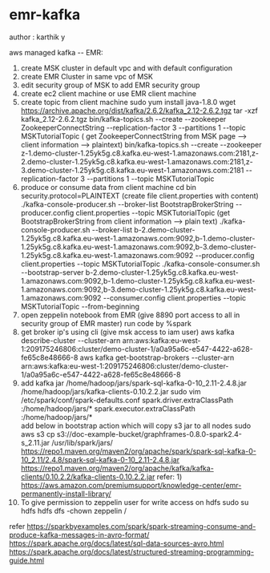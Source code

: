 # emr-kafka

author : karthik y

aws managed kafka -- EMR:
1) create MSK cluster in default vpc and with default configuration
2) create EMR Cluster in same vpc of MSK 
3) edit security group of MSK to add EMR security group
4) create ec2 client machine or use EMR client machine 
5) create topic from client machine
    sudo yum install java-1.8.0
	wget https://archive.apache.org/dist/kafka/2.6.2/kafka_2.12-2.6.2.tgz
	tar -xzf kafka_2.12-2.6.2.tgz
	bin/kafka-topics.sh --create --zookeeper ZookeeperConnectString --replication-factor 3 --partitions 1 --topic MSKTutorialTopic  ( get ZookeeperConnectString from MSK page --> client information --> plaintext)
	bin/kafka-topics.sh --create --zookeeper z-1.demo-cluster-1.25yk5g.c8.kafka.eu-west-1.amazonaws.com:2181,z-2.demo-cluster-1.25yk5g.c8.kafka.eu-west-1.amazonaws.com:2181,z-3.demo-cluster-1.25yk5g.c8.kafka.eu-west-1.amazonaws.com:2181 --replication-factor 3 --partitions 1 --topic MSKTutorialTopic
6) produce or consume data from client machine
   cd bin
   security.protocol=PLAINTEXT (create file client.properties with content) 
   ./kafka-console-producer.sh --broker-list BootstrapBrokerString --producer.config client.properties --topic MSKTutorialTopic   (get BootstrapBrokerString from client information --> plain text)
   ./kafka-console-producer.sh --broker-list b-2.demo-cluster-1.25yk5g.c8.kafka.eu-west-1.amazonaws.com:9092,b-1.demo-cluster-1.25yk5g.c8.kafka.eu-west-1.amazonaws.com:9092,b-3.demo-cluster-1.25yk5g.c8.kafka.eu-west-1.amazonaws.com:9092 --producer.config client.properties --topic MSKTutorialTopic
   ./kafka-console-consumer.sh --bootstrap-server b-2.demo-cluster-1.25yk5g.c8.kafka.eu-west-1.amazonaws.com:9092,b-1.demo-cluster-1.25yk5g.c8.kafka.eu-west-1.amazonaws.com:9092,b-3.demo-cluster-1.25yk5g.c8.kafka.eu-west-1.amazonaws.com:9092 --consumer.config client.properties --topic MSKTutorialTopic --from-beginning
7) open zeppelin notebook from EMR (give 8890 port access to all in security group of EMR master)
    run code by %spark
8) get broker ip's using cli (give msk access to iam user)
	aws kafka describe-cluster --cluster-arn arn:aws:kafka:eu-west-1:209175246806:cluster/demo-cluster-1/a0a95a6c-e547-4422-a628-fe65c8e48666-8
	aws kafka get-bootstrap-brokers --cluster-arn arn:aws:kafka:eu-west-1:209175246806:cluster/demo-cluster-1/a0a95a6c-e547-4422-a628-fe65c8e48666-8
9) add kafka jar
   /home/hadoop/jars/spark-sql-kafka-0-10_2.11-2.4.8.jar
   /home/hadoop/jars/kafka-clients-0.10.2.2.jar
   sudo vim /etc/spark/conf/spark-defaults.conf
      spark.driver.extraClassPath <other existing jar locations>:/home/hadoop/jars/*
      spark.executor.extraClassPath <other existing jar locations>:/home/hadoop/jars/*    
   add below in bootstrap action which will copy s3 jar to all nodes
   sudo aws s3 cp s3://doc-example-bucket/graphframes-0.8.0-spark2.4-s_2.11.jar /usr/lib/spark/jars/
   https://repo1.maven.org/maven2/org/apache/spark/spark-sql-kafka-0-10_2.11/2.4.8/spark-sql-kafka-0-10_2.11-2.4.8.jar
   https://repo1.maven.org/maven2/org/apache/kafka/kafka-clients/0.10.2.2/kafka-clients-0.10.2.2.jar
   refer: 1) https://aws.amazon.com/premiumsupport/knowledge-center/emr-permanently-install-library/
10) To give permission to zeppelin user for write access on hdfs
    sudo su hdfs
    hdfs dfs -chown zeppelin /
	
refer https://sparkbyexamples.com/spark/spark-streaming-consume-and-produce-kafka-messages-in-avro-format/ 
https://spark.apache.org/docs/latest/sql-data-sources-avro.html
https://spark.apache.org/docs/latest/structured-streaming-programming-guide.html
